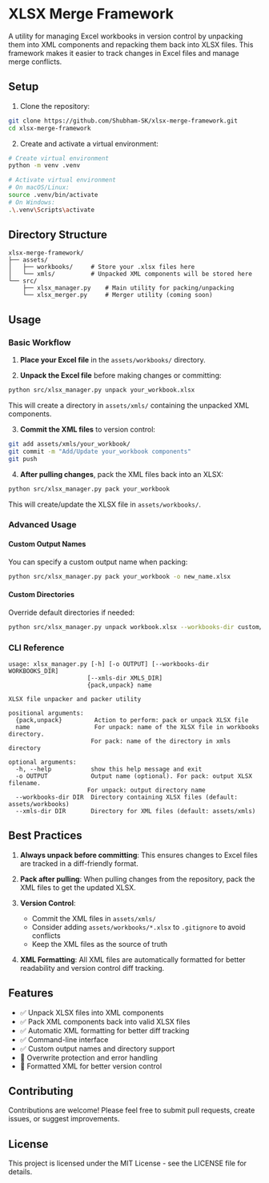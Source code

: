 # XLSX Merge Framework

A utility for managing Excel workbooks in version control by unpacking them into XML components and repacking them back into XLSX files. This framework makes it easier to track changes in Excel files and manage merge conflicts.

## Setup

1. Clone the repository:
```bash
git clone https://github.com/Shubham-SK/xlsx-merge-framework.git
cd xlsx-merge-framework
```

2. Create and activate a virtual environment:
```bash
# Create virtual environment
python -m venv .venv

# Activate virtual environment
# On macOS/Linux:
source .venv/bin/activate
# On Windows:
.\.venv\Scripts\activate
```

## Directory Structure

```
xlsx-merge-framework/
├── assets/
│   ├── workbooks/     # Store your .xlsx files here
│   └── xmls/          # Unpacked XML components will be stored here
└── src/
    ├── xlsx_manager.py    # Main utility for packing/unpacking
    └── xlsx_merger.py     # Merger utility (coming soon)
```

## Usage

### Basic Workflow

1. **Place your Excel file** in the `assets/workbooks/` directory.

2. **Unpack the Excel file** before making changes or committing:
```bash
python src/xlsx_manager.py unpack your_workbook.xlsx
```
This will create a directory in `assets/xmls/` containing the unpacked XML components.

3. **Commit the XML files** to version control:
```bash
git add assets/xmls/your_workbook/
git commit -m "Add/Update your_workbook components"
git push
```

4. **After pulling changes**, pack the XML files back into an XLSX:
```bash
python src/xlsx_manager.py pack your_workbook
```
This will create/update the XLSX file in `assets/workbooks/`.

### Advanced Usage

#### Custom Output Names
You can specify a custom output name when packing:
```bash
python src/xlsx_manager.py pack your_workbook -o new_name.xlsx
```

#### Custom Directories
Override default directories if needed:
```bash
python src/xlsx_manager.py unpack workbook.xlsx --workbooks-dir custom/workbooks --xmls-dir custom/xmls
```

### CLI Reference

```
usage: xlsx_manager.py [-h] [-o OUTPUT] [--workbooks-dir WORKBOOKS_DIR]
                      [--xmls-dir XMLS_DIR]
                      {pack,unpack} name

XLSX file unpacker and packer utility

positional arguments:
  {pack,unpack}         Action to perform: pack or unpack XLSX file
  name                  For unpack: name of the XLSX file in workbooks directory.
                       For pack: name of the directory in xmls directory

optional arguments:
  -h, --help           show this help message and exit
  -o OUTPUT            Output name (optional). For pack: output XLSX filename.
                      For unpack: output directory name
  --workbooks-dir DIR  Directory containing XLSX files (default: assets/workbooks)
  --xmls-dir DIR       Directory for XML files (default: assets/xmls)
```

## Best Practices

1. **Always unpack before committing**: This ensures changes to Excel files are tracked in a diff-friendly format.

2. **Pack after pulling**: When pulling changes from the repository, pack the XML files to get the updated XLSX.

3. **Version Control**:
   - Commit the XML files in `assets/xmls/`
   - Consider adding `assets/workbooks/*.xlsx` to `.gitignore` to avoid conflicts
   - Keep the XML files as the source of truth

4. **XML Formatting**: All XML files are automatically formatted for better readability and version control diff tracking.

## Features

- ✅ Unpack XLSX files into XML components
- ✅ Pack XML components back into valid XLSX files
- ✅ Automatic XML formatting for better diff tracking
- ✅ Command-line interface
- ✅ Custom output names and directory support
- 🔄 Overwrite protection and error handling
- 📝 Formatted XML for better version control

## Contributing

Contributions are welcome! Please feel free to submit pull requests, create issues, or suggest improvements.

## License

This project is licensed under the MIT License - see the LICENSE file for details.